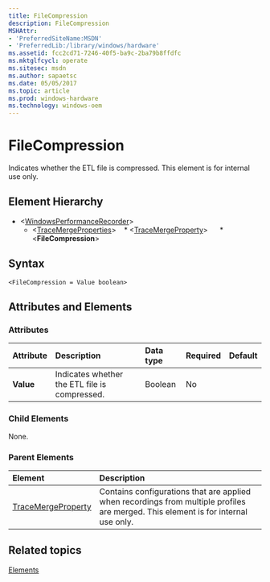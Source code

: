 ```yaml
---
title: FileCompression
description: FileCompression
MSHAttr:
- 'PreferredSiteName:MSDN'
- 'PreferredLib:/library/windows/hardware'
ms.assetid: fcc2cd71-7246-40f5-ba9c-2ba79b8ffdfc
ms.mktglfcycl: operate
ms.sitesec: msdn
ms.author: sapaetsc
ms.date: 05/05/2017
ms.topic: article
ms.prod: windows-hardware
ms.technology: windows-oem
---
```



# FileCompression

Indicates whether the ETL file is compressed. This element is for internal use only.


## Element Hierarchy

* \<[WindowsPerformanceRecorder](windowsperformancerecorder.md)\>
  * \<[TraceMergeProperties](tracemergeproperties.md)\>
    * \<[TraceMergeProperty](tracemergeproperty.md)\>
      * \<**FileCompression**\>


## Syntax

```
<FileCompression = Value boolean>
```


## Attributes and Elements


### Attributes

| Attribute | Description                                   | Data type | Required | Default |
| :-------- | :-------------------------------------------- | :-------- | :------- | :------ |
| **Value** | Indicates whether the ETL file is compressed. | Boolean   | No       |         |


### Child Elements

None.


### Parent Elements

| Element                                     | Description                                                                                                                        |
| :------------------------------------------ | :--------------------------------------------------------------------------------------------------------------------------------- |
| [TraceMergeProperty](tracemergeproperty.md) | Contains configurations that are applied when recordings from multiple profiles are merged. This element is for internal use only. |


## Related topics

[Elements](elements.md)


